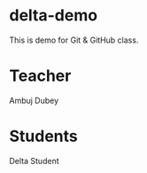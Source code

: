 # delta-demo

This is demo for Git &amp; GitHub class.

# Teacher
Ambuj Dubey

# Students
Delta Student

